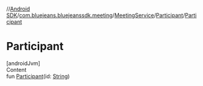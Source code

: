 //[Android SDK](../../../../index.md)/[com.bluejeans.bluejeanssdk.meeting](../../index.md)/[MeetingService](../index.md)/[Participant](index.md)/[Participant](-participant.md)



# Participant  
[androidJvm]  
Content  
fun [Participant](-participant.md)(id: [String](https://kotlinlang.org/api/latest/jvm/stdlib/kotlin/-string/index.html))  



